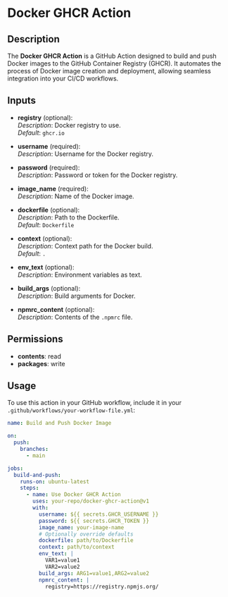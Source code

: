 # Docker GHCR Action

## Description

The **Docker GHCR Action** is a GitHub Action designed to build and push Docker images to the GitHub Container Registry (GHCR). It automates the process of Docker image creation and deployment, allowing seamless integration into your CI/CD workflows.

## Inputs

- **registry** (optional):  
  *Description*: Docker registry to use.  
  *Default*: `ghcr.io`

- **username** (required):  
  *Description*: Username for the Docker registry.

- **password** (required):  
  *Description*: Password or token for the Docker registry.

- **image_name** (required):  
  *Description*: Name of the Docker image.

- **dockerfile** (optional):  
  *Description*: Path to the Dockerfile.  
  *Default*: `Dockerfile`

- **context** (optional):  
  *Description*: Context path for the Docker build.  
  *Default*: `.`

- **env_text** (optional):  
  *Description*: Environment variables as text.

- **build_args** (optional):  
  *Description*: Build arguments for Docker.

- **npmrc_content** (optional):  
  *Description*: Contents of the `.npmrc` file.

## Permissions

- **contents**: read
- **packages**: write

## Usage

To use this action in your GitHub workflow, include it in your `.github/workflows/your-workflow-file.yml`:

```yaml
name: Build and Push Docker Image

on:
  push:
    branches:
      - main

jobs:
  build-and-push:
    runs-on: ubuntu-latest
    steps:
      - name: Use Docker GHCR Action
        uses: your-repo/docker-ghcr-action@v1
        with:
          username: ${{ secrets.GHCR_USERNAME }}
          password: ${{ secrets.GHCR_TOKEN }}
          image_name: your-image-name
          # Optionally override defaults
          dockerfile: path/to/Dockerfile
          context: path/to/context
          env_text: |
            VAR1=value1
            VAR2=value2
          build_args: ARG1=value1,ARG2=value2
          npmrc_content: |
            registry=https://registry.npmjs.org/
